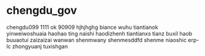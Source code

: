 # chengdu_gov
chengdu099
1111
ok
90909
hjhjhghg
biance
wuhu
tiantianok
yinweiwoshuaia
haohao
ting
naishi
haodizhenh
tiantianxs
tianz
buxil
haob
buuaotui
zaizaizai
wanwan
shenmwany
shenmesddfd
shenme
niaoshic
erp-lc
zhongyuanj
tuxishgan
